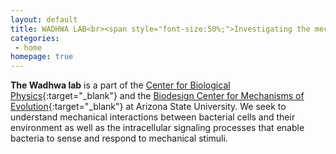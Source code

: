 ```yaml
---
layout: default
title: WADHWA LAB<br><span style="font-size:50%;">Investigating the mechanical lives of bacteria through experiments, theory, and computation</span>
categories:
 - home
homepage: true
---
```

**The Wadhwa lab** is a part of the [Center for Biological Physics](https://cbp.asu.edu/){:target="_blank"} and the [Biodesign Center for Mechanisms of Evolution](https://biodesign.asu.edu/research/centers/mechanisms-evolution){:target="_blank"} at Arizona State University. We seek to understand mechanical interactions between bacterial cells and their environment as well as the intracellular signaling processes that enable bacteria to sense and respond to mechanical stimuli.

<!-- ![Funding](/assets/images/funding.png){: width="700"} -->